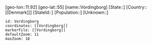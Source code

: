 ﻿---
location: [55,11.92]
mapzoom: [7,12] 
mapmarker: city 
type: City
tags:
- geo/City


SpocWebEntityId: 35354
isDeleted: false
confidential: public

---
[geo-lon::11.92]
[geo-lat::55]
[name::Vordingborg]
[State::]
[Country::[[Denmark]]]
[StateId::]
[Population::]
[Unknown::]


```leaflet
id: Vordingborg
coordinates: [[Vordingborg]]
markerFile: [[Vordingborg]]
defaultZoom: 11 
maxZoom: 18
```

